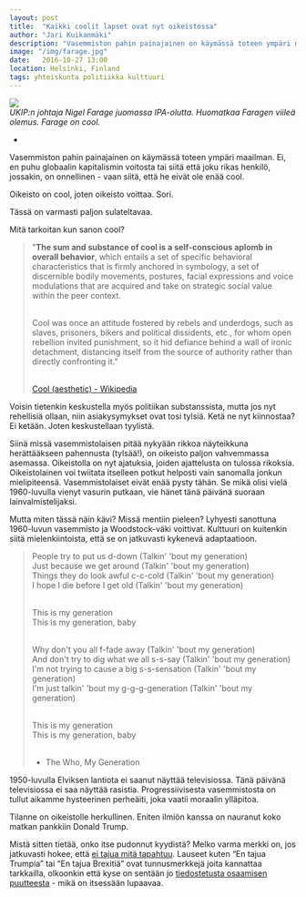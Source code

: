 ```yaml
---
layout: post
title:  "Kaikki coolit lapset ovat nyt oikeistossa"
author: "Jari Kuikanmäki"
description: "Vasemmiston pahin painajainen on käymässä toteen ympäri maailman. Ei, en puhu globaalin kapitalismin voitosta tai siitä että joku rikas henkilö, jossakin, on onnellinen - vaan siitä, että he eivät ole enää cool."
image: "/img/farage.jpg"
date:   2016-10-27 13:00
location: Helsinki, Finland
tags: yhteiskunta politiikka kulttuuri
---
```


<div class="post-image">
<img src="{{ "/img/farage.jpg" | prepend: site.baseurl }}">
</div>
<em>UKIP:n johtaja Nigel Farage juomassa IPA-olutta. Huomatkaa Faragen viileä olemus. Farage on cool.</em>

-

Vasemmiston pahin painajainen on käymässä toteen ympäri maailman. Ei, en puhu globaalin kapitalismin voitosta tai siitä että joku rikas henkilö, jossakin, on onnellinen - vaan siitä, että he eivät ole enää cool.

Oikeisto on cool, joten oikeisto voittaa. Sori. 

Tässä on varmasti paljon sulateltavaa. 

Mitä tarkoitan kun sanon cool?  

<blockquote>"<b>The sum and substance of cool is a self-conscious aplomb in overall behavior</b>, which entails a set of specific behavioral characteristics that is firmly anchored in symbology, a set of discernible bodily movements, postures, facial expressions and voice modulations that are acquired and take on strategic social value within the peer context.<br><br>

Cool was once an attitude fostered by rebels and underdogs, such as slaves, prisoners, bikers and political dissidents, etc., for whom open rebellion invited punishment, so it hid defiance behind a wall of ironic detachment, distancing itself from the source of authority rather than directly confronting it."<br><br>

<a href="http://en.wikipedia.org/wiki/Cool_(aesthetic)" target="_blank">Cool (aesthetic) - Wikipedia</a>
</blockquote>

Voisin tietenkin keskustella myös politiikan substanssista, mutta jos nyt rehellisiä ollaan, niin asiakysymykset ovat tosi tylsiä. Ketä ne nyt kiinnostaa? Ei ketään. Joten keskustellaan tyylistä.

Siinä missä vasemmistolaisen pitää nykyään rikkoa näyteikkuna herättääkseen pahennusta (tylsää!), on oikeisto paljon vahvemmassa asemassa. Oikeistolla on nyt ajatuksia, joiden ajattelusta on tulossa rikoksia. Oikeistolainen voi twiitata itselleen potkut helposti vain sanomalla jonkun mielipiteensä. Vasemmistolaiset eivät enää pysty tähän. Se mikä olisi vielä 1960-luvulla vienyt vasurin putkaan, vie hänet tänä päivänä suoraan lainvalmistelijaksi. 

Mutta miten tässä näin kävi? Missä mentiin pieleen? Lyhyesti sanottuna 1960-luvun vasemmisto ja Woodstock-väki voittivat. Kulttuuri on kuitenkin siitä mielenkiintoista, että se on jatkuvasti kykenevä adaptaatioon.

<blockquote>People try to put us d-down (Talkin' 'bout my generation)<br>
Just because we get around (Talkin' 'bout my generation)<br> 
Things they do look awful c-c-cold (Talkin' 'bout my generation)<br> 
I hope I die before I get old (Talkin' 'bout my generation)<br><br> 

This is my generation<br> 
This is my generation, baby<br><br> 

Why don't you all f-fade away (Talkin' 'bout my generation)<br>
And don't try to dig what we all s-s-say (Talkin' 'bout my generation)<br>
I'm not trying to cause a big s-s-sensation (Talkin' 'bout my generation)<br>
I'm just talkin' 'bout my g-g-g-generation (Talkin' 'bout my generation)<br><br> 

This is my generation<br> 
This is my generation, baby<br><br>

- The Who, My Generation</blockquote>

1950-luvulla Elviksen lantiota ei saanut näyttää televisiossa. Tänä päivänä televisiossa ei saa näyttää rasistia. Progressiivisesta vasemmistosta on tullut aikamme hysteerinen perheäiti, joka vaatii moraalin ylläpitoa.

Tilanne on oikeistolle herkullinen. Eniten ilmiön kanssa on nauranut koko matkan pankkiin Donald Trump.

Mistä sitten tietää, onko itse pudonnut kyydistä? Melko varma merkki on, jos jatkuvasti hokee, että <a href="http://www.hs.fi/paakirjoitukset/a1477457259292" target="_blank">ei tajua mitä tapahtuu</a>. Lauseet kuten “En tajua Trumpia” tai “En tajua Brexitiä” ovat tunnusmerkkejä joita kannattaa tarkkailla, olkoonkin että kyse on sentään jo <a href="http://en.wikipedia.org/wiki/Four_stages_of_competence" target="_blank">tiedostetusta osaamisen puutteesta</a> - mikä on itsessään lupaavaa.
